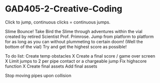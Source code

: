 # GAD405-2-Creative-Coding

Click to jump, continuous clicks = continuous jumps.

Slime Bounce! Take Bird the Slime through adventures within the vial created by retired Scientist Prof. Primrose. Jump from platform to platform for as long as you can without plummeting to certain doom! (Well the bottom of the vial) Try and get the highest score as possible!


To do list:
Create temp obstacles X
Create a final score / game over screen X
Limit jumps to 2 per pipe contact or a chargeable jump
Fix highscore function X
Create final assets
Add final assets

Stop moving pipes upon collision
